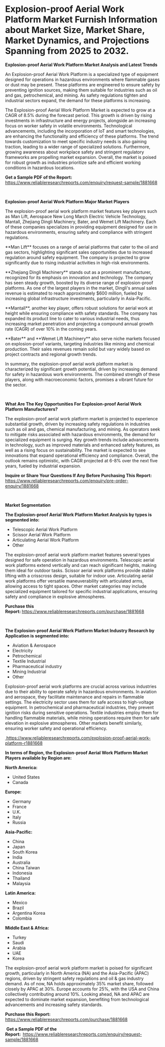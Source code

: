 <p><h1>Explosion-proof Aerial Work Platform Market Furnish Information about Market Size, Market Share, Market Dynamics, and Projections Spanning from 2025 to 2032.</h1></p><p><strong>Explosion-proof Aerial Work Platform Market Analysis and Latest Trends</strong></p>
<p><p>An Explosion-proof Aerial Work Platform is a specialized type of equipment designed for operations in hazardous environments where flammable gases or dust may be present. These platforms are engineered to ensure safety by preventing ignition sources, making them suitable for industries such as oil and gas, petrochemical, and mining. As safety regulations tighten and industrial sectors expand, the demand for these platforms is increasing.</p><p>The Explosion-proof Aerial Work Platform Market is expected to grow at a CAGR of 8.5% during the forecast period. This growth is driven by rising investments in infrastructure and energy projects, alongside an increasing focus on worker safety in volatile environments. Technological advancements, including the incorporation of IoT and smart technologies, are enhancing the functionality and efficiency of these platforms. The trend towards customization to meet specific industry needs is also gaining traction, leading to a wider range of specialized solutions. Furthermore, growing awareness about workplace safety and stringent regulatory frameworks are propelling market expansion. Overall, the market is poised for robust growth as industries prioritize safe and efficient working conditions in hazardous locations.</p></p>
<p><strong>Get a Sample PDF of the Report:&nbsp;</strong> <a href="https://www.reliableresearchreports.com/enquiry/request-sample/1881668?utm_campaign=3093&utm_medium=2&utm_source=Github&utm_content=ia&utm_term=12042025&utm_id=explosion-proof-aerial-work-platform">https://www.reliableresearchreports.com/enquiry/request-sample/1881668</a></p>
<p>&nbsp;</p>
<p><strong>Explosion-proof Aerial Work Platform Major Market Players</strong></p>
<p><p>The explosion-proof aerial work platform market features key players such as Man Lift, Aerospace New Long March Electric Vehicle Technology, Mantall, Zhejiang Dingli Machinery, Bater, and Wemet Lift Machinery. Each of these companies specializes in providing equipment designed for use in hazardous environments, ensuring safety and compliance with stringent regulations.</p><p>**Man Lift** focuses on a range of aerial platforms that cater to the oil and gas sectors, highlighting significant sales opportunities due to increased regulation around safety equipment. The company is projected to grow significantly due to rising industrial activities in high-risk environments.</p><p>**Zhejiang Dingli Machinery** stands out as a prominent manufacturer, recognized for its emphasis on innovation and technology. The company has seen steady growth, boosted by its diverse range of explosion-proof platforms. As one of the largest players in the market, Dingli's annual sales revenue is estimated to reach approximately $600 million, fueled by increasing global infrastructure investments, particularly in Asia-Pacific.</p><p>**Mantall**, another key player, offers robust solutions for aerial work at height while ensuring compliance with safety standards. The company has expanded its product line to cater to various industrial needs, thus increasing market penetration and projecting a compound annual growth rate (CAGR) of over 10% in the coming years.</p><p>**Bater** and **Wemet Lift Machinery** also serve niche markets focused on explosion-proof variants, targeting industries like mining and chemical production. Their sales revenues remain solid but vary widely based on project contracts and regional growth trends.</p><p>In summary, the explosion-proof aerial work platform market is characterized by significant growth potential, driven by increasing demand for safety in hazardous work environments. The combined strength of these players, along with macroeconomic factors, promises a vibrant future for the sector.</p></p>
<p>&nbsp;</p>
<p><strong>What Are The Key Opportunities For Explosion-proof Aerial Work Platform Manufacturers?</strong></p>
<p><p>The explosion-proof aerial work platform market is projected to experience substantial growth, driven by increasing safety regulations in industries such as oil and gas, chemical manufacturing, and mining. As operators seek to mitigate risks associated with hazardous environments, the demand for specialized equipment is surging. Key growth trends include advancements in technology, such as improved materials and enhanced safety features, as well as a rising focus on sustainability. The market is expected to see innovations that expand operational efficiency and compliance. Overall, the outlook remains optimistic, with CAGR projected at 6-8% over the next five years, fueled by industrial expansion.</p></p>
<p><strong>Inquire or Share Your Questions If Any Before Purchasing This Report:</strong> <a href="https://www.reliableresearchreports.com/enquiry/pre-order-enquiry/1881668?utm_campaign=3093&utm_medium=2&utm_source=Github&utm_content=ia&utm_term=12042025&utm_id=explosion-proof-aerial-work-platform">https://www.reliableresearchreports.com/enquiry/pre-order-enquiry/1881668</a></p>
<p>&nbsp;</p>
<p><strong>Market Segmentation</strong></p>
<p><strong>The Explosion-proof Aerial Work Platform Market Analysis by types is segmented into:</strong></p>
<p><ul><li>Telescopic Aerial Work Platform</li><li>Scissor Aerial Work Platform</li><li>Articulating Aerial Work Platform</li><li>Other</li></ul></p>
<p><p>The explosion-proof aerial work platform market features several types designed for safe operation in hazardous environments. Telescopic aerial work platforms extend vertically and can reach significant heights, making them ideal for outdoor tasks. Scissor aerial work platforms provide stable lifting with a crisscross design, suitable for indoor use. Articulating aerial work platforms offer versatile maneuverability with articulated arms, allowing access to tight spaces. Other market categories may include specialized equipment tailored for specific industrial applications, ensuring safety and compliance in explosive atmospheres.</p></p>
<p><strong>Purchase this Report:&nbsp;</strong><a href="https://www.reliableresearchreports.com/purchase/1881668?utm_campaign=3093&utm_medium=2&utm_source=Github&utm_content=ia&utm_term=12042025&utm_id=explosion-proof-aerial-work-platform">https://www.reliableresearchreports.com/purchase/1881668</a></p>
<p>&nbsp;</p>
<p><strong>The Explosion-proof Aerial Work Platform Market Industry Research by Application is segmented into:</strong></p>
<p><ul><li>Aviation & Aerospace</li><li>Electricity</li><li>Petrochemical</li><li>Textile Industrial</li><li>Pharmaceutical industry</li><li>Mining Industrial</li><li>Other</li></ul></p>
<p><p>Explosion-proof aerial work platforms are crucial across various industries due to their ability to operate safely in hazardous environments. In aviation and aerospace, they facilitate maintenance and repairs in flammable settings. The electricity sector uses them for safe access to high-voltage equipment. In petrochemical and pharmaceutical industries, they prevent ignition risks during sensitive operations. Textile industries employ them for handling flammable materials, while mining operations require them for safe elevation in explosive atmospheres. Other markets benefit similarly, ensuring worker safety and operational efficiency.</p></p>
<p><a href="https://www.reliableresearchreports.com/explosion-proof-aerial-work-platform-r1881668?utm_campaign=3093&utm_medium=2&utm_source=Github&utm_content=ia&utm_term=12042025&utm_id=explosion-proof-aerial-work-platform">&nbsp;https://www.reliableresearchreports.com/explosion-proof-aerial-work-platform-r1881668</a></p>
<p><strong>In terms of Region, the Explosion-proof Aerial Work Platform Market Players available by Region are:</strong></p>
<p>
    <p> <strong> North America: </strong>
        <ul>
            <li>United States</li>
            <li>Canada</li>
        </ul>
        </p> 
    <p> <strong> Europe: </strong>
        <ul>
            <li>Germany</li>
            <li>France</li>
            <li>U.K.</li>
            <li>Italy</li>
            <li>Russia</li>
        </ul>
        </p> 
    <p> <strong> Asia-Pacific: </strong>
        <ul>
            <li>China</li>
            <li>Japan</li>
            <li>South Korea</li>
            <li>India</li>
            <li>Australia</li>
            <li>China Taiwan</li>
            <li>Indonesia</li>
            <li>Thailand</li>
            <li>Malaysia</li>
        </ul>
        </p> 
    <p> <strong> Latin America: </strong>
        <ul>
            <li>Mexico</li>
            <li>Brazil</li>
            <li>Argentina Korea</li>
            <li>Colombia</li>
        </ul>
        </p> 
    <p> <strong> Middle East & Africa: </strong>
        <ul>
            <li>Turkey</li>
            <li>Saudi</li>
            <li>Arabia</li>
            <li>UAE</li>
            <li>Korea</li>
        </ul>
    </p>
    </p>
<p><p>The explosion-proof aerial work platform market is poised for significant growth, particularly in North America (NA) and the Asia-Pacific (APAC) regions, driven by stringent safety regulations and oil & gas industry demand. As of now, NA holds approximately 35% market share, followed closely by APAC at 30%. Europe accounts for 25%, with the USA and China collectively contributing around 10%. Looking ahead, NA and APAC are expected to dominate market expansion, benefiting from technological advancements and increasing safety standards.</p></p>
<p><strong>Purchase this Report: </strong><a href="https://www.reliableresearchreports.com/purchase/1881668?utm_campaign=3093&utm_medium=2&utm_source=Github&utm_content=ia&utm_term=12042025&utm_id=explosion-proof-aerial-work-platform">https://www.reliableresearchreports.com/purchase/1881668</a></p>
<p>&nbsp;<strong>Get a Sample PDF of the Report:&nbsp;&nbsp;</strong><a href="https://www.reliableresearchreports.com/enquiry/request-sample/1881668?utm_campaign=3093&utm_medium=2&utm_source=Github&utm_content=ia&utm_term=12042025&utm_id=explosion-proof-aerial-work-platform">https://www.reliableresearchreports.com/enquiry/request-sample/1881668</a></p>
<p><strong></strong></p>
<p><p></p><p></p><p></p></p>